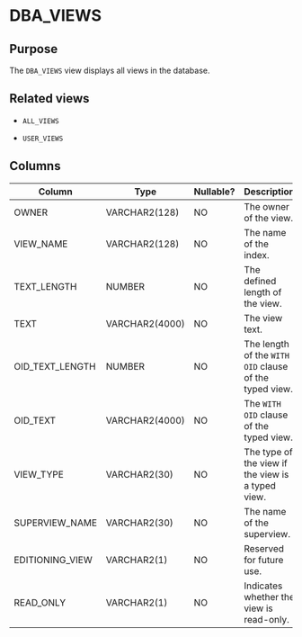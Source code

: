 # DBA_VIEWS

## Purpose

The `DBA_VIEWS` view displays all views in the database.

## Related views

* `ALL_VIEWS`

* `USER_VIEWS`

## Columns

| **Column** | **Type** | **Nullable?** | **Description** |
|-----------------|----------------|----------------|-----------------------|
| OWNER | VARCHAR2(128) | NO | The owner of the view. |
| VIEW_NAME | VARCHAR2(128) | NO | The name of the index. |
| TEXT_LENGTH | NUMBER | NO | The defined length of the view. |
| TEXT | VARCHAR2(4000) | NO | The view text. |
| OID_TEXT_LENGTH | NUMBER | NO | The length of the `WITH OID` clause of the typed view. |
| OID_TEXT | VARCHAR2(4000) | NO | The `WITH OID` clause of the typed view. |
| VIEW_TYPE | VARCHAR2(30) | NO | The type of the view if the view is a typed view. |
| SUPERVIEW_NAME | VARCHAR2(30) | NO | The name of the superview. |
| EDITIONING_VIEW | VARCHAR2(1) | NO | Reserved for future use. |
| READ_ONLY | VARCHAR2(1) | NO | Indicates whether the view is read-only. |
